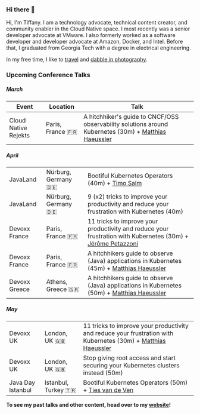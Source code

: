 ### Hi there 👋

Hi, I'm Tiffany. I am a technology advocate, technical content creator, and community enabler in the Cloud Native space. I most recently was a senior developer advocate at VMware. I also formerly worked as a software developer and developer advocate at Amazon, Docker, and Intel. Before that, I graduated from Georgia Tech with a degree in electrical engineering. 

In my free time, I like to [travel](https://instagram.com/_tiffanyfay_) and [dabble in photography](https://instagram.com/tiffanyfayj).

### Upcoming Conference Talks

##### March

| Event | Location | Talk |
| -------- | -------- | -------- |
| Cloud Native Rejekts | Paris, France 🇫🇷 | A hitchhiker's guide to CNCF/OSS observability solutions around Kubernetes (30m) + [Matthias Haeussler](https://www.linkedin.com/in/matthiashaeussler/)

##### April

|  |  |  |
| -------- | -------- | -------- |
| JavaLand | Nürburg, Germany 🇩🇪 | Bootiful Kubernetes Operators (40m) + [Timo Salm](https://timosalm.github.io)
| JavaLand | Nürburg, Germany 🇩🇪 | 9 (x2) tricks to improve your productivity and reduce your frustration with Kubernetes (40m)
| Devoxx France | Paris, France 🇫🇷 | 11 tricks to improve your productivity and reduce your frustration with Kubernetes (30m) + [Jérôme Petazzoni](https://hachyderm.io/@jpetazzo)
| Devoxx France | Paris, France 🇫🇷 | A hitchhikers guide to observe (Java) applications in Kubernetes (45m) + [Matthias Haeussler](https://www.linkedin.com/in/matthiashaeussler/)
| Devoxx Greece | Athens, Greece 🇬🇷 | A hitchhikers guide to observe (Java) applications in Kubernetes (50m) + [Matthias Haeussler](https://www.linkedin.com/in/matthiashaeussler/)

##### May

|  |  |  |
| -------- | -------- | -------- |
| Devoxx UK | London, UK 🇬🇧 | 11 tricks to improve your productivity and reduce your frustration with Kubernetes (30m) + [Matthias Haeussler](https://www.linkedin.com/in/matthiashaeussler/)
| Devoxx UK | London, UK 🇬🇧 | Stop giving root access and start securing your Kubernetes clusters instead (50m)
| Java Day Istanbul | Istanbul, Turkey 🇹🇷 | Bootiful Kubernetes Operators (50m) + [Ties van de Ven](https://www.tiesvandeven.nl)

**To see my past talks and other content, head over to my [website](https://www.tiffanyfay.dev)!**


<!--
**tiffanyfay/tiffanyfay** is a ✨ _special_ ✨ repository because its `README.md` (this file) appears on your GitHub profile.

Here are some ideas to get you started:

- 🔭 I’m currently working on ...
- 🌱 I’m currently learning ...
- 👯 I’m looking to collaborate on ...
- 🤔 I’m looking for help with ...
- 💬 Ask me about ...
- 📫 How to reach me: ...
- 😄 Pronouns: ...
- ⚡ Fun fact: ...
-->
